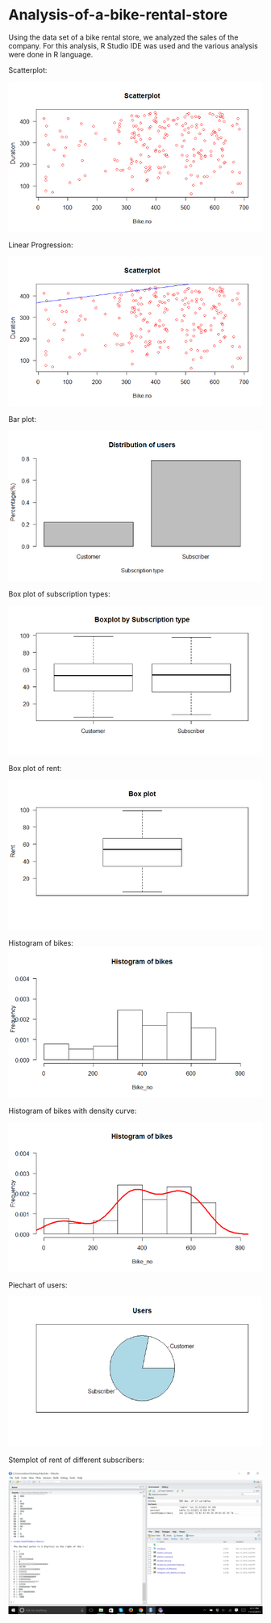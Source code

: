 # Analysis-of-a-bike-rental-store

Using the data set of a bike rental store, we analyzed the sales of the company. For this analysis, R Studio IDE was used and the various analysis were done in R language.

Scatterplot:

![Alt text](https://github.com/aditimehta/Analysis-of-a-bike-rental-store/blob/master/Scatterplot.png "Scatterplot")

Linear Progression:

![Alt text](https://github.com/aditimehta/Analysis-of-a-bike-rental-store/blob/master/Scatterplot_LinearPrograssionLine.png "Linear Progression")

Bar plot:

![Alt text](https://github.com/aditimehta/Analysis-of-a-bike-rental-store/blob/master/barplot_users.png "Bar plot")

Box plot of subscription types:

![Alt text](https://github.com/aditimehta/Analysis-of-a-bike-rental-store/blob/master/boxplot_by_subscriptionType.png "Box plot of subscription types")

Box plot of rent:

![Alt text](https://github.com/aditimehta/Analysis-of-a-bike-rental-store/blob/master/boxplot_rent.png "Box plot of rent")

Histogram of bikes:
![Alt text](https://github.com/aditimehta/Analysis-of-a-bike-rental-store/blob/master/histogram_of_bikes.png "Histogram of bikes")

Histogram of bikes with density curve:

![Alt text](https://github.com/aditimehta/Analysis-of-a-bike-rental-store/blob/master/histogram_with_density_curve.png "Histogram of bikes with density curve")

Piechart of users:

![Alt text](https://github.com/aditimehta/Analysis-of-a-bike-rental-store/blob/master/piechart_users.png "Piechart of users")


Stemplot of rent of different subscribers:

![Alt text](https://github.com/aditimehta/Analysis-of-a-bike-rental-store/blob/master/stemplot_rentOfSubscribers.png "Stemplot of rent of different subscribers")
